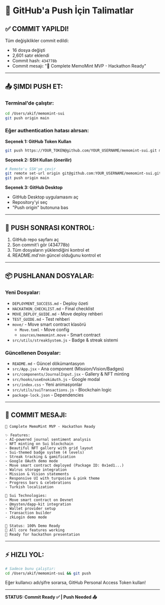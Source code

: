# 🚀 GitHub'a Push İçin Talimatlar

## ✅ COMMIT YAPILDI!

Tüm değişiklikler commit edildi:
- 16 dosya değişti
- 2,601 satır eklendi
- Commit hash: `434778b`
- Commit mesajı: "🎉 Complete MemoMint MVP - Hackathon Ready"

---

## 📤 ŞIMDI PUSH ET:

### Terminal'de çalıştır:

```bash
cd /Users/akif/memomint-sui
git push origin main
```

### Eğer authentication hatası alırsan:

**Seçenek 1: GitHub Token Kullan**
```bash
git push https://YOUR_TOKEN@github.com/YOUR_USERNAME/memomint-sui.git main
```

**Seçenek 2: SSH Kullan (önerilir)**
```bash
# Remote'u SSH'ye çevir
git remote set-url origin git@github.com:YOUR_USERNAME/memomint-sui.git
git push origin main
```

**Seçenek 3: GitHub Desktop**
- GitHub Desktop uygulamasını aç
- Repository'yi seç
- "Push origin" butonuna bas

---

## 🎯 PUSH SONRASI KONTROL:

1. GitHub repo sayfanı aç
2. Son commit'i gör (434778b)
3. Tüm dosyaların yüklendiğini kontrol et
4. README.md'nin güncel olduğunu kontrol et

---

## 📦 PUSHLANAN DOSYALAR:

### Yeni Dosyalar:
- `DEPLOYMENT_SUCCESS.md` - Deploy özeti
- `HACKATHON_CHECKLIST.md` - Final checklist
- `MOVE_DEPLOY_GUIDE.md` - Move deploy rehberi
- `TEST_GUIDE.md` - Test rehberi
- `move/` - Move smart contract klasörü
  - `Move.toml` - Move config
  - `sources/memomint.move` - Smart contract
- `src/utils/streakSystem.js` - Badge & streak sistemi

### Güncellenen Dosyalar:
- `README.md` - Güncel dökümantasyon
- `src/App.jsx` - Ana component (Mission/Vision/Badges)
- `src/components/JournalInput.jsx` - Gallery & NFT minting
- `src/hooks/useEnokiAuth.js` - Google modal
- `src/index.css` - Yeni animasyonlar
- `src/utils/suiTransactions.js` - Blockchain logic
- `package-lock.json` - Dependencies

---

## 🎉 COMMIT MESAJI:

```
🎉 Complete MemoMint MVP - Hackathon Ready

✨ Features:
- AI-powered journal sentiment analysis
- NFT minting on Sui blockchain
- Beautiful NFT gallery with grid layout
- Sui-themed badge system (4 levels)
- Streak tracking & gamification
- Google OAuth demo mode
- Move smart contract deployed (Package ID: 0x1ed1...)
- Walrus storage integration
- Mission & Vision statements
- Responsive UI with turquoise & pink theme
- Progress bars & celebrations
- Turkish localization

🌊 Sui Technologies:
- Move smart contract on Devnet
- @mysten/dapp-kit integration
- Wallet provider setup
- Transaction builder
- zkLogin demo mode

🎯 Status: 100% Demo Ready
🚀 All core features working
💎 Ready for hackathon presentation
```

---

## ⚡ HIZLI YOL:

```bash
# Sadece bunu çalıştır:
cd /Users/akif/memomint-sui && git push
```

Eğer kullanıcı adı/şifre sorarsa, GitHub Personal Access Token kullan!

---

**STATUS: Commit Ready ✅ | Push Needed 📤**

